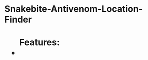 <html>
  <head>
  <h1>Snakebite-Antivenom-Location-Finder<h1>
    <head>
     <body>
       <ul>
         Features:
         <li>
         </li>
       </ul>
       </body>
    </html>
